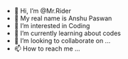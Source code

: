 - 👋 Hi, I’m @Mr.Rider
- 🔴 My real name is Anshu Paswan
- 👀 I’m interested in Coding
- 🌱 I’m currently learning about codes
- 💞️ I’m looking to collaborate on ...
- 📫 How to reach me ...

<!---
Mr.Rider/Mr.Rider is a ✨ special ✨ repository because its `README.md` (this file) appears on your GitHub profile.
You can click the Preview link to take a look at your changes.
--->
